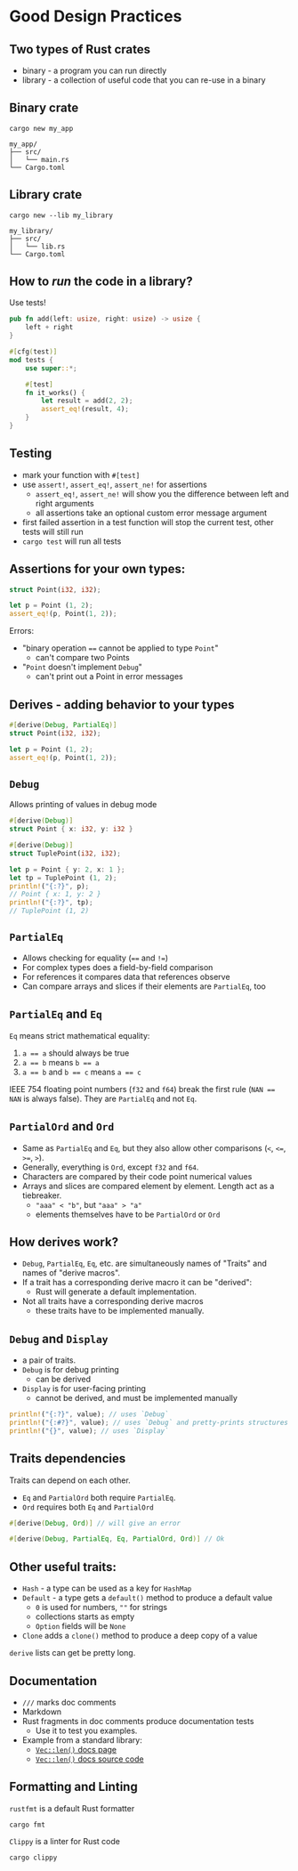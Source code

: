 # Good Design Practices

## Two types of Rust crates

* binary - a program you can run directly
* library - a collection of useful code that you can re-use in a binary

## Binary crate

```shell
cargo new my_app
```
```text
my_app/
├── src/
│   └── main.rs
└── Cargo.toml
```

## Library crate

```shell
cargo new --lib my_library
```
```text
my_library/
├── src/
│   └── lib.rs
└── Cargo.toml
```

## How to *run* the code in a library?

Use tests!

```rust
pub fn add(left: usize, right: usize) -> usize {
    left + right
}

#[cfg(test)]
mod tests {
    use super::*;

    #[test]
    fn it_works() {
        let result = add(2, 2);
        assert_eq!(result, 4);
    }
}
```

## Testing

* mark your function with `#[test]`
* use `assert!`, `assert_eq!`, `assert_ne!` for assertions
    * `assert_eq!`, `assert_ne!` will show you the difference between left and right arguments
    * all assertions take an optional custom error message argument
* first failed assertion in a test function will stop the current test, other tests will still run
* `cargo test` will run all tests

## Assertions for your own types:

```rust ignore
struct Point(i32, i32);

let p = Point (1, 2);
assert_eq!(p, Point(1, 2));
```

Errors:
* "binary operation `==` cannot be applied to type `Point`"
    * can't compare two Points
* "`Point` doesn't implement `Debug`"
    * can't print out a Point in error messages

## Derives - adding behavior to your types

```rust
#[derive(Debug, PartialEq)]
struct Point(i32, i32);

let p = Point (1, 2);
assert_eq!(p, Point(1, 2));
```

## `Debug`

Allows printing of values in debug mode

```rust
#[derive(Debug)]
struct Point { x: i32, y: i32 }

#[derive(Debug)]
struct TuplePoint(i32, i32);

let p = Point { y: 2, x: 1 };
let tp = TuplePoint (1, 2);
println!("{:?}", p);
// Point { x: 1, y: 2 }
println!("{:?}", tp);
// TuplePoint (1, 2)
```

## `PartialEq`

* Allows checking for equality (`==` and `!=`)
* For complex types does a field-by-field comparison
* For references it compares data that references observe
* Can compare arrays and slices if their elements are `PartialEq`, too

## `PartialEq` and `Eq`

`Eq` means strict mathematical equality:
1. `a == a` should always be true
2. `a == b` means `b == a`
3. `a == b` and `b == c` means `a == c`

IEEE 754 floating point numbers (`f32` and `f64`) break the first rule (`NAN == NAN` is always false). They are `PartialEq` and not `Eq`.

## `PartialOrd` and `Ord`

* Same as `PartialEq` and `Eq`, but they also allow other comparisons (`<`, `<=`, `>=`, `>`).
* Generally, everything is `Ord`, except `f32` and `f64`.
* Characters are compared by their code point numerical values
* Arrays and slices are compared element by element. Length act as a tiebreaker.
    * `"aaa" < "b"`, but `"aaa" > "a"`
    * elements themselves have to be `PartialOrd` or `Ord`

## How derives work?

* `Debug`, `PartialEq`, `Eq`, etc. are simultaneously names of "Traits" and names of "derive macros".
* If a trait has a corresponding derive macro it can be "derived":
    * Rust will generate a default implementation.
* Not all traits have a corresponding derive macros
    * these traits have to be implemented manually.

## `Debug` and `Display`

* a pair of traits.
* `Debug` is for debug printing
    * can be derived
* `Display` is for user-facing printing
    * cannot be derived, and must be implemented manually

```rust ignore
println!("{:?}", value); // uses `Debug`
println!("{:#?}", value); // uses `Debug` and pretty-prints structures
println!("{}", value); // uses `Display`
```

## Traits dependencies

Traits can depend on each other.

* `Eq` and `PartialOrd` both require `PartialEq`.
* `Ord` requires both `Eq` and `PartialOrd`

```rust ignore
#[derive(Debug, Ord)] // will give an error

#[derive(Debug, PartialEq, Eq, PartialOrd, Ord)] // Ok
```

## Other useful traits:

* `Hash` - a type can be used as a key for `HashMap`
* `Default` - a type gets a `default()` method to produce a default value
    * `0` is used for numbers, `""` for strings
    * collections starts as empty
    * `Option` fields will be `None`
* `Clone` adds a `clone()` method to produce a deep copy of a value

`derive` lists can get be pretty long.

## Documentation

* `///` marks doc comments
* Markdown
* Rust fragments in doc comments produce documentation tests
    * Use it to test you examples.
* Example from a standard library:
    * [`Vec::len()` docs page](https://doc.rust-lang.org/1.69.0/std/vec/struct.Vec.html#method.len)
    * [`Vec::len()` docs source code](https://doc.rust-lang.org/1.69.0/src/alloc/vec/mod.rs.html#2050)

## Formatting and Linting

`rustfmt` is a default Rust formatter
```shell
cargo fmt
```

`Clippy` is a linter for Rust code
```shell
cargo clippy
```
